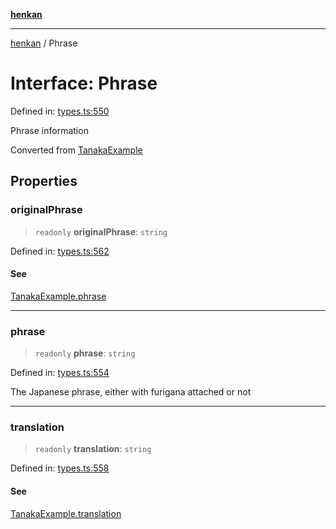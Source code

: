 [**henkan**](../README.md)

***

[henkan](../README.md) / Phrase

# Interface: Phrase

Defined in: [types.ts:550](https://github.com/Ronokof/Henkan/blob/98f666aefeafaf05969bb220cc1183df13aaacbd/src/types.ts#L550)

Phrase information

Converted from [TanakaExample](TanakaExample.md)

## Properties

### originalPhrase

> `readonly` **originalPhrase**: `string`

Defined in: [types.ts:562](https://github.com/Ronokof/Henkan/blob/98f666aefeafaf05969bb220cc1183df13aaacbd/src/types.ts#L562)

#### See

[TanakaExample.phrase](TanakaExample.md#phrase)

***

### phrase

> `readonly` **phrase**: `string`

Defined in: [types.ts:554](https://github.com/Ronokof/Henkan/blob/98f666aefeafaf05969bb220cc1183df13aaacbd/src/types.ts#L554)

The Japanese phrase, either with furigana attached or not

***

### translation

> `readonly` **translation**: `string`

Defined in: [types.ts:558](https://github.com/Ronokof/Henkan/blob/98f666aefeafaf05969bb220cc1183df13aaacbd/src/types.ts#L558)

#### See

[TanakaExample.translation](TanakaExample.md#translation)
